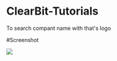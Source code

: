 # ClearBit-Tutorials
To search compant name with that's logo

#Screenshot

<img src="ExpandableTableView/ExpandableTableView/ScreenShot/screenshot.gif">
